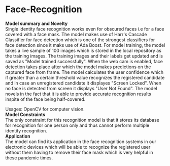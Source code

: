 # Face-Recognition
**Model summary and Novelty**<br />
Single identity face recognition works even for obscured faces i.e for a face covered with a face mask. The model makes use of Harr's Cascade Classifier for face detection which is one of the strongest classifiers for face detection since it maks use of Ada Boost. For model training, the model takes a live sample of 100 images which is stored in the local repository as the training images. The training images and their labels get updated and is saved as "Model trained successfully". When the web cam is enabled, face detection takes place after which the model makes predictions on the captured face from frame. The model calculates the user confidence which if greater than a certain threshold value recognizes the registered candidate and in case an unregistered candidate it displayes "Screen Locked". When no face is detected from screen it displays "User Not Found".
  The model novels in the fact that it is able to provide accurate recognition results inspite of the face being half-covered.<br />
  
  Usages: OpenCV for computer vision. <br />
**Model Constraints**<br />
The only constraint for this recognition model is that it stores its database for recognition for one person only and thus cannot perform  multiple identity recognition.<br />
**Application**<br />
The model can find its application in the face recognition systems in our electronic devices which will be able to recognize the registered user without them having to remove their face mask which is very helpful in these pandemic times.









